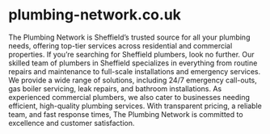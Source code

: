 # plumbing-network.co.uk
The Plumbing Network is Sheffield’s trusted source for all your plumbing needs, offering top-tier services across residential and commercial properties. If you’re searching for Sheffield plumbers, look no further. Our skilled team of plumbers in Sheffield specializes in everything from routine repairs and maintenance to full-scale installations and emergency services. We provide a wide range of solutions, including 24/7 emergency call-outs, gas boiler servicing, leak repairs, and bathroom installations. As experienced commercial plumbers, we also cater to businesses needing efficient, high-quality plumbing services. With transparent pricing, a reliable team, and fast response times, The Plumbing Network is committed to excellence and customer satisfaction.
